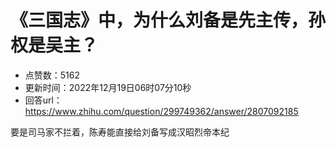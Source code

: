 # 《三国志》中，为什么刘备是先主传，孙权是吴主？
- 点赞数：5162
- 更新时间：2022年12月19日06时07分10秒
- 回答url：https://www.zhihu.com/question/299749362/answer/2807092185
<body>
 <p data-pid="HHHzXDdZ">要是司马家不拦着，陈寿能直接给刘备写成汉昭烈帝本纪</p>
</body>
